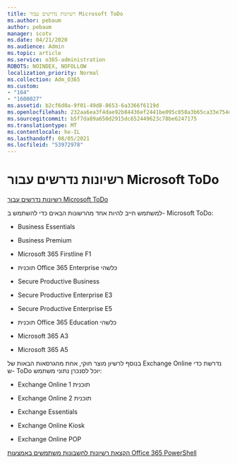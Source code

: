 ```yaml
---
title: רשיונות נדרשים עבור Microsoft ToDo
ms.author: pebaum
author: pebaum
manager: scotv
ms.date: 04/21/2020
ms.audience: Admin
ms.topic: article
ms.service: o365-administration
ROBOTS: NOINDEX, NOFOLLOW
localization_priority: Normal
ms.collection: Adm_O365
ms.custom:
- "164"
- "1600027"
ms.assetid: b2cf6d0a-9f01-49d8-8653-6a3366f6119d
ms.openlocfilehash: 232aa6ea3f4dae92b84436ef2441be095c858a3b65ca33e754d802f39edc2097
ms.sourcegitcommit: b5f7da89a650d2915dc652449623c78be6247175
ms.translationtype: MT
ms.contentlocale: he-IL
ms.lasthandoff: 08/05/2021
ms.locfileid: "53972978"
---
```

# <a name="required-licenses-for-microsoft-todo"></a>רשיונות נדרשים עבור Microsoft ToDo

[רשיונות נדרשים עבור Microsoft ToDo](https://support.office.com/article/381e9d1b-c500-49b5-973e-890fd86528d7.aspx)
  
למשתמש חייב להיות אחד מהרשונות הבאים כדי להשתמש ב- Microsoft ToDo:
  
- Business Essentials

- Business Premium

- Microsoft 365 Firstline F1

- תוכנית Office 365 Enterprise כלשהי

- Secure Productive Business

- Secure Productive Enterprise E3

- Secure Productive Enterprise E5

- תוכנית Office 365 Education כלשהי

- Microsoft 365 A3

- Microsoft 365 A5

בנוסף לרשיון מוצר חוקי, אחת מהגרסאות הבאות של Exchange Online נדרשת כדי ש- ToDo יוכל לסנכרן נתוני משתמש:
  
- Exchange Online תוכנית 1

- Exchange Online תוכנית 2

- Exchange Essentials

- Exchange Online Kiosk

- Exchange Online POP

[הקצאת רשיונות לחשבונות משתמשים באמצעות Office 365 PowerShell](https://docs.microsoft.com/office365/enterprise/powershell/assign-licenses-to-user-accounts-with-office-365-powershell )
  